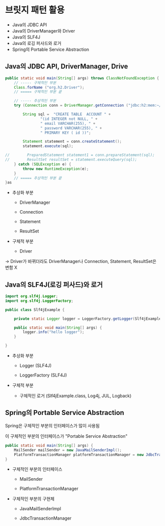 # 브릿지 패턴 활용

- Java의 JDBC API
- Java의 DriverManager와 Driver
- Java의 SLF4J
- Java의 로깅 퍼사드와 로거
- Spring의 Portable Service Abstraction



## Java의 JDBC API, DriverManager, Drive

```java
public static void main(String[] args) throws ClassNotFoundException {
    // ----- 구체적인 부분
    Class.forName ("org.h2.Driver");
    // ===== 구체적인 부분 끝

    // ----- 추상적인 부분
    try (Connection conn = DriverManager.getConnection ("jdbc:h2:mem:~/test", "sa","")) {

        String sql =  "CREATE TABLE  ACCOUNT " +
                "(id INTEGER not NULL, " +
                " email VARCHAR(255), " +
                " password VARCHAR(255), " +
                " PRIMARY KEY ( id ))";

        Statement statement = conn.createStatement();
        statement.execute(sql);

//        PreparedStatement statement1 = conn.prepareStatement(sql);
//        ResultSet resultSet = statement.executeQuery(sql);
    } catch (SQLException e) {
        throw new RuntimeException(e);
    }
    // ===== 추상적인 부분 끝
}as
```

- 추상화 부분
  
  - DriverManager
  
  - Connection
  
  - Statement
  
  - ResultSet

- 구체적 부분
  
  - Driver



-> Driver가 바뀌더라도 DriverManager나 Connection, Statement, ResultSet은 변함 X



## Java의 SLF4J(로깅 퍼사드)와 로거

```java
import org.slf4j.Logger;
import org.slf4j.LoggerFactory;

public class Slf4jExample {

    private static Logger logger = LoggerFactory.getLogger(Slf4jExample.class);

    public static void main(String[] args) {
        logger.info("hello logger");
    }

}
```

- 추상화 부분
  
  - Logger (SLF4J)
  
  - LoggerFactory (SLF4J)

- 구체적 부분
  
  - 구체적인 로거 (Slf4jExample.class, Log4j, JUL, Logback)



## Spring의 Portable Service Abstraction

Spring은 구체적인 부분의 인터페이스가 많이 사용됨

이 구체적인 부분의 인터페이스가 "Portable Service Abstraction"

```java
public static void main(String[] args) {
    MailSender mailSender = new JavaMailSenderImpl();
    PlatformTransactionManager platformTransactionManager = new JdbcTransactionManager();
}
```

- 구체적인 부분의 인터페이스
  
  - MailSender
  
  - PlatformTransactionManager

- 구체적인 부분의 구현체
  
  - JavaMailSenderImpl
  
  - JdbcTransactionManager
